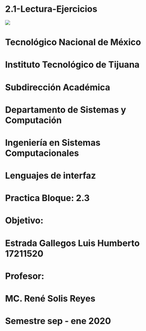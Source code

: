 # 2.1-Lectura-Ejercicios
![](imagen/portadatcnm.png)

#    Tecnológico Nacional de México
#   Instituto Tecnológico de Tijuana
#        Subdirección Académica

# Departamento de Sistemas y Computación
# Ingeniería en Sistemas Computacionales
# Lenguajes de interfaz 

# Practica Bloque: 2.3
# Objetivo: 


# Estrada Gallegos Luis Humberto 17211520
   

# Profesor:
# MC. René Solis Reyes
# Semestre sep - ene 2020
